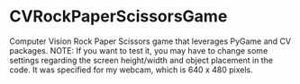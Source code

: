 # CVRockPaperScissorsGame
Computer Vision Rock Paper Scissors game that leverages PyGame and CV packages.
NOTE: If you want to test it, you may have to change some settings regarding the screen height/width and object placement in the code. It was specified for my webcam, which is 640 x 480 pixels.
